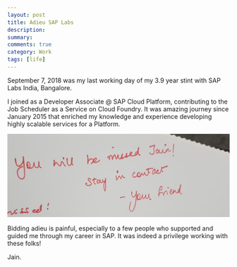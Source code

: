 ```yaml
---
layout: post
title: Adieu SAP Labs
description: 
summary: 
comments: true
category: Work
tags: [life]
---
```


September 7, 2018 was my last working day of my 3.9 year stint with SAP Labs India, Bangalore.

I joined as a Developer Associate @ SAP Cloud Platform, contributing to the Job Scheduler as a Service on Cloud Foundry. It was amazing journey since January 2015 that enriched my knowledge and experience developing highly scalable services for a Platform. 

![message](/assets/images/sap-message.jpg)

Bidding adieu is painful, especially to a few people who supported and guided me through my career in SAP. It was indeed a privilege working with these folks!

Jain.